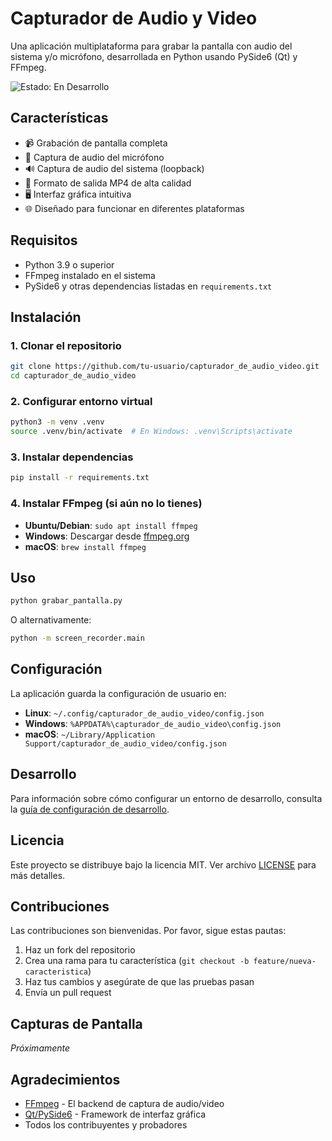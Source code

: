 # Capturador de Audio y Video

Una aplicación multiplataforma para grabar la pantalla con audio del sistema y/o micrófono, desarrollada en Python usando PySide6 (Qt) y FFmpeg.

![Estado: En Desarrollo](https://img.shields.io/badge/Estado-En%20Desarrollo-yellow)

## Características

- 📹 Grabación de pantalla completa
- 🎤 Captura de audio del micrófono
- 🔊 Captura de audio del sistema (loopback)
- 💾 Formato de salida MP4 de alta calidad
- 🖥️ Interfaz gráfica intuitiva
- 🌐 Diseñado para funcionar en diferentes plataformas

## Requisitos

- Python 3.9 o superior
- FFmpeg instalado en el sistema
- PySide6 y otras dependencias listadas en `requirements.txt`

## Instalación

### 1. Clonar el repositorio

```bash
git clone https://github.com/tu-usuario/capturador_de_audio_video.git
cd capturador_de_audio_video
```

### 2. Configurar entorno virtual

```bash
python3 -m venv .venv
source .venv/bin/activate  # En Windows: .venv\Scripts\activate
```

### 3. Instalar dependencias

```bash
pip install -r requirements.txt
```

### 4. Instalar FFmpeg (si aún no lo tienes)

- **Ubuntu/Debian**: `sudo apt install ffmpeg`
- **Windows**: Descargar desde [ffmpeg.org](https://ffmpeg.org/download.html)
- **macOS**: `brew install ffmpeg`

## Uso

```bash
python grabar_pantalla.py
```

O alternativamente:

```bash
python -m screen_recorder.main
```

## Configuración

La aplicación guarda la configuración de usuario en:
- **Linux**: `~/.config/capturador_de_audio_video/config.json`
- **Windows**: `%APPDATA%\capturador_de_audio_video\config.json`
- **macOS**: `~/Library/Application Support/capturador_de_audio_video/config.json`

## Desarrollo

Para información sobre cómo configurar un entorno de desarrollo, consulta la [guía de configuración de desarrollo](docs/development_setup.md).

## Licencia

Este proyecto se distribuye bajo la licencia MIT. Ver archivo [LICENSE](LICENSE) para más detalles.

## Contribuciones

Las contribuciones son bienvenidas. Por favor, sigue estas pautas:

1. Haz un fork del repositorio
2. Crea una rama para tu característica (`git checkout -b feature/nueva-caracteristica`)
3. Haz tus cambios y asegúrate de que las pruebas pasan
4. Envía un pull request

## Capturas de Pantalla

*Próximamente*

## Agradecimientos

- [FFmpeg](https://ffmpeg.org/) - El backend de captura de audio/video
- [Qt/PySide6](https://www.qt.io/) - Framework de interfaz gráfica
- Todos los contribuyentes y probadores